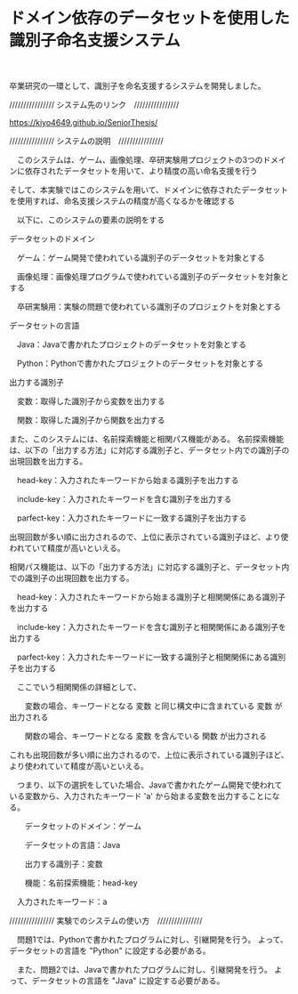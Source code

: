 # ドメイン依存のデータセットを使用した識別子命名支援システム
　　　　　

卒業研究の一環として、識別子を命名支援するシステムを開発しました。



//////////////// システム先のリンク　////////////////

https://kiyo4649.github.io/SeniorThesis/

//////////////// システムの説明　////////////////

　このシステムは、ゲーム、画像処理、卒研実験用プロジェクトの3つのドメインに依存されたデータセットを用いて、より精度の高い命名支援を行う

そして、本実験ではこのシステムを用いて、ドメインに依存されたデータセットを使用すれば、命名支援システムの精度が高くなるかを確認する

　以下に、このシステムの要素の説明をする

データセットのドメイン

　ゲーム：ゲーム開発で使われている識別子のデータセットを対象とする

　画像処理：画像処理プログラムで使われている識別子のデータセットを対象とする

　卒研実験用：実験の問題で使われている識別子のプロジェクトを対象とする

 
データセットの言語

　Java：Javaで書かれたプロジェクトのデータセットを対象とする

　Python：Pythonで書かれたプロジェクトのデータセットを対象とする
 
出力する識別子

　変数：取得した識別子から変数を出力する

　関数：取得した識別子から関数を出力する

 
 また、このシステムには、名前探索機能と相関パス機能がある。
 名前探索機能は、以下の「出力する方法」に対応する識別子と、データセット内での識別子の出現回数を出力する。

  　head-key：入力されたキーワードから始まる識別子を出力する

  　include-key：入力されたキーワードを含む識別子を出力する

  　parfect-key：入力されたキーワードに一致する識別子を出力する

 出現回数が多い順に出力されるので、上位に表示されている識別子ほど、より使われていて精度が高いといえる。

 相関パス機能は、以下の「出力する方法」に対応する識別子と、データセット内での識別子の出現回数を出力する。

  　head-key：入力されたキーワードから始まる識別子と相関関係にある識別子を出力する

  　include-key：入力されたキーワードを含む識別子と相関関係にある識別子を出力する

  　parfect-key：入力されたキーワードに一致する識別子と相関関係にある識別子を出力する

　ここでいう相関関係の詳細として、

　　変数の場合、キーワードとなる 変数 と同じ構文中に含まれている 変数 が出力される

　　関数の場合、キーワードとなる 変数 を含んでいる 関数 が出力される

 これも出現回数が多い順に出力されるので、上位に表示されている識別子ほど、より使われていて精度が高いといえる。

 
　つまり、以下の選択をしていた場合、Javaで書かれたゲーム開発で使われている変数から、入力されたキーワード 'a' から始まる変数を出力することになる。

　　データセットのドメイン：ゲーム

　　データセットの言語：Java

　　出力する識別子：変数

　　機能：名前探索機能：head-key

  　入力されたキーワード：a


   
//////////////// 実験でのシステムの使い方　////////////////


　問題1では、Pythonで書かれたプログラムに対し、引継開発を行う。
 よって、データセットの言語を "Python" に設定する必要がある。
 
　また、問題2では、Javaで書かれたプログラムに対し、引継開発を行う。
 よって、データセットの言語を "Java" に設定する必要がある。

　　　　　
　　　　　
 　












